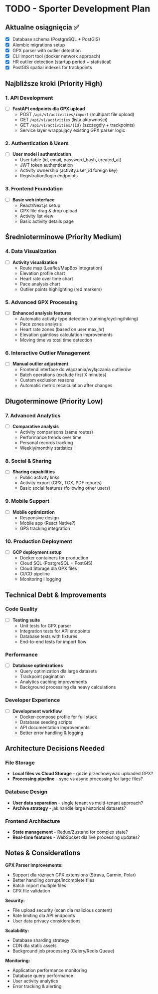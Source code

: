 # TODO - Sporter Development Plan

## Aktualne osiągnięcia ✅
- [x] Database schema (PostgreSQL + PostGIS)
- [x] Alembic migrations setup
- [x] GPX parser with outlier detection
- [x] CLI import tool (docker network approach)
- [x] HR outlier detection (startup period + statistical)
- [x] PostGIS spatial indexes for trackpoints

## Najbliższe kroki (Priority High)

### 1. API Development
- [ ] **FastAPI endpoints dla GPX upload**
  - POST `/api/v1/activities/import` (multipart file upload)
  - GET `/api/v1/activities` (lista aktywności)
  - GET `/api/v1/activities/{id}` (szczegóły + trackpoints)
  - Service layer wrappujący existing GPX parser logic

### 2. Authentication & Users
- [ ] **User model i authentication**
  - User table (id, email, password_hash, created_at)
  - JWT token authentication
  - Activity ownership (activity.user_id foreign key)
  - Registration/login endpoints

### 3. Frontend Foundation
- [ ] **Basic web interface**
  - React/Next.js setup
  - GPX file drag & drop upload
  - Activity list view
  - Basic activity details page

## Średnioterminowe (Priority Medium)

### 4. Data Visualization
- [ ] **Activity visualization**
  - Route map (Leaflet/MapBox integration)
  - Elevation profile chart
  - Heart rate over time chart
  - Pace analysis chart
  - Outlier points highlighting (red markers)

### 5. Advanced GPX Processing
- [ ] **Enhanced analysis features**
  - Automatic activity type detection (running/cycling/hiking)
  - Pace zones analysis
  - Heart rate zones (based on user max_hr)
  - Elevation gain/loss calculation improvements
  - Moving time vs total time detection

### 6. Interactive Outlier Management
- [ ] **Manual outlier adjustment**
  - Frontend interface do włączania/wyłączania outlierów
  - Batch operations (exclude first X minutes)
  - Custom exclusion reasons
  - Automatic metric recalculation after changes

## Długoterminowe (Priority Low)

### 7. Advanced Analytics
- [ ] **Comparative analysis**
  - Activity comparisons (same routes)
  - Performance trends over time
  - Personal records tracking
  - Weekly/monthly statistics

### 8. Social & Sharing
- [ ] **Sharing capabilities**
  - Public activity links
  - Activity export (GPX, TCX, PDF reports)
  - Basic social features (following other users)

### 9. Mobile Support
- [ ] **Mobile optimization**
  - Responsive design
  - Mobile app (React Native?)
  - GPS tracking integration

### 10. Production Deployment
- [ ] **GCP deployment setup**
  - Docker containers for production
  - Cloud SQL (PostgreSQL + PostGIS)
  - Cloud Storage dla GPX files
  - CI/CD pipeline
  - Monitoring i logging

## Technical Debt & Improvements

### Code Quality
- [ ] **Testing suite**
  - Unit tests for GPX parser
  - Integration tests for API endpoints
  - Database tests with fixtures
  - End-to-end tests for import flow

### Performance
- [ ] **Database optimizations**
  - Query optimization dla large datasets
  - Trackpoint pagination
  - Analytics caching improvements
  - Background processing dla heavy calculations

### Developer Experience
- [ ] **Development workflow**
  - Docker-compose profile for full stack
  - Database seeding scripts
  - API documentation improvements
  - Better error handling & logging

## Architecture Decisions Needed

### File Storage
- **Local files vs Cloud Storage** - gdzie przechowywać uploaded GPX?
- **Processing pipeline** - sync vs async processing for large files?

### Database Design
- **User data separation** - single tenant vs multi-tenant approach?
- **Archive strategy** - jak handle large historical datasets?

### Frontend Architecture
- **State management** - Redux/Zustand for complex state?
- **Real-time features** - WebSocket dla live processing updates?

## Notes & Considerations

**GPX Parser Improvements:**
- Support dla różnych GPX extensions (Strava, Garmin, Polar)
- Better handling corrupt/incomplete files
- Batch import multiple files
- GPX file validation

**Security:**
- File upload security (scan dla malicious content)
- Rate limiting dla API endpoints
- User data privacy considerations

**Scalability:**
- Database sharding strategy
- CDN dla static assets
- Background job processing (Celery/Redis Queue)

**Monitoring:**
- Application performance monitoring
- Database query performance
- User activity analytics
- Error tracking & alerting